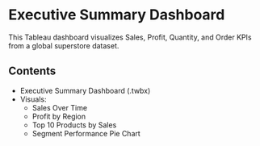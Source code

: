 # Executive Summary Dashboard
This Tableau dashboard visualizes Sales, Profit, Quantity, and Order KPIs from a global superstore dataset.

## Contents
- Executive Summary Dashboard (.twbx)
- Visuals:
  - Sales Over Time
  - Profit by Region
  - Top 10 Products by Sales
  - Segment Performance Pie Chart
